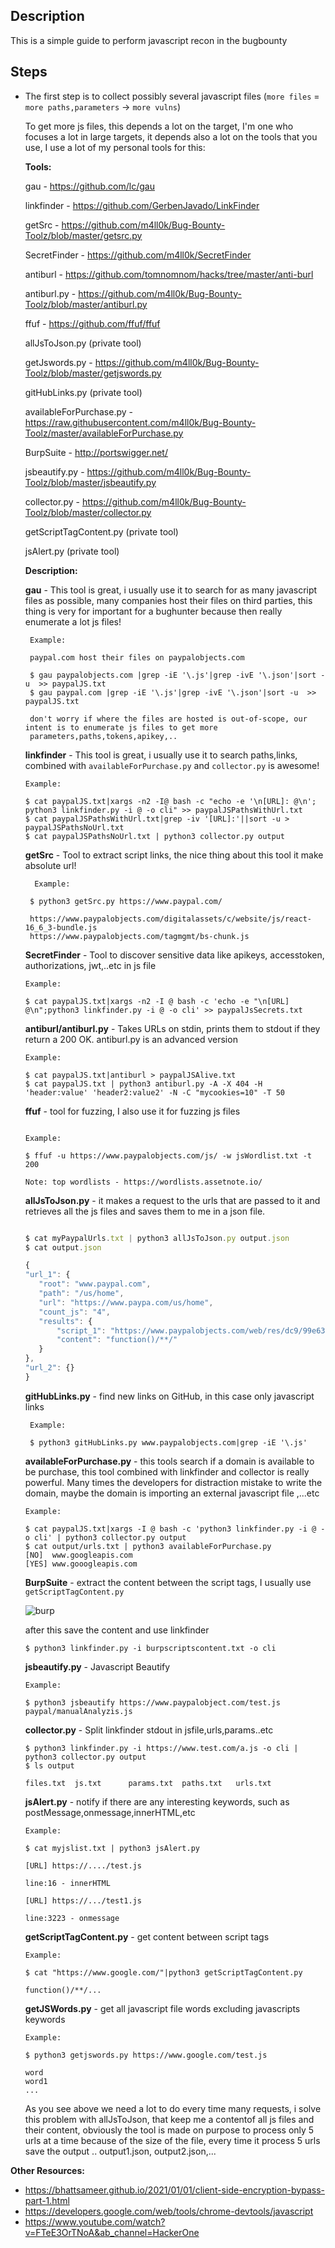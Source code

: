 Description
--
This is a simple guide to perform javascript recon in the bugbounty


Steps
--

 - The first step is to collect possibly several javascript files (`more files` = `more paths,parameters` -> `more vulns`)
 
    To get more js files, this depends a lot on the target, I'm one who focuses a lot in large targets, it depends also a       lot on the tools that you use, I use a lot of my personal tools for this:
    
    __Tools:__
    
    
    gau  -  https://github.com/lc/gau  
    
    linkfinder -  https://github.com/GerbenJavado/LinkFinder
    
    getSrc - https://github.com/m4ll0k/Bug-Bounty-Toolz/blob/master/getsrc.py 
    
    SecretFinder - https://github.com/m4ll0k/SecretFinder
    
    antiburl - https://github.com/tomnomnom/hacks/tree/master/anti-burl 
    
    antiburl.py - https://github.com/m4ll0k/Bug-Bounty-Toolz/blob/master/antiburl.py
    
    ffuf - https://github.com/ffuf/ffuf
    
    allJsToJson.py (private tool)
    
    getJswords.py - https://github.com/m4ll0k/Bug-Bounty-Toolz/blob/master/getjswords.py
    
    gitHubLinks.py (private tool)
    
    availableForPurchase.py - https://raw.githubusercontent.com/m4ll0k/Bug-Bounty-Toolz/master/availableForPurchase.py
    
    BurpSuite - http://portswigger.net/
    
    jsbeautify.py - https://github.com/m4ll0k/Bug-Bounty-Toolz/blob/master/jsbeautify.py
    
    collector.py - https://github.com/m4ll0k/Bug-Bounty-Toolz/blob/master/collector.py
    
    getScriptTagContent.py (private tool)
    
    jsAlert.py (private tool)
    
    
  
     __Description:__
     
     __gau__ - This tool is great, i usually use it to search for as many javascript files as possible, many companies host                their files on third parties, this thing is very for important for a bughunter because then really enumerate                a lot js files! 
               
        Example:
              
        paypal.com host their files on paypalobjects.com
        
        $ gau paypalobjects.com |grep -iE '\.js'|grep -ivE '\.json'|sort -u  >> paypalJS.txt
        $ gau paypal.com |grep -iE '\.js'|grep -ivE '\.json'|sort -u  >> paypalJS.txt
        
        don't worry if where the files are hosted is out-of-scope, our intent is to enumerate js files to get more           
        parameters,paths,tokens,apikey,..
       
     __linkfinder__ - This tool is great, i usually use it to search paths,links, combined with `availableForPurchase.py` and `collector.py` is awesome!
      ```
      Example:
      
      $ cat paypalJS.txt|xargs -n2 -I@ bash -c "echo -e '\n[URL]: @\n'; python3 linkfinder.py -i @ -o cli" >> paypalJSPathsWithUrl.txt 
      $ cat paypalJSPathsWithUrl.txt|grep -iv '[URL]:'||sort -u > paypalJSPathsNoUrl.txt
      $ cat paypalJSPathsNoUrl.txt | python3 collector.py output
      ```
     __getSrc__ - Tool to extract script links, the nice thing about this tool it make absolute url!
   
        
         Example:
   
        $ python3 getSrc.py https://www.paypal.com/
   
        https://www.paypalobjects.com/digitalassets/c/website/js/react-16_6_3-bundle.js
        https://www.paypalobjects.com/tagmgmt/bs-chunk.js
      
      __SecretFinder__ - Tool to discover sensitive data like apikeys, accesstoken, authorizations, jwt,..etc in js file
      
      ```
      Example:
      
      $ cat paypalJS.txt|xargs -n2 -I @ bash -c 'echo -e "\n[URL] @\n";python3 linkfinder.py -i @ -o cli' >> paypalJsSecrets.txt
      
      ```
      __antiburl/antiburl.py__ - Takes URLs on stdin, prints them to stdout if they return a 200 OK. antiburl.py is an  advanced version
      
      ```
      Example:
      
      $ cat paypalJS.txt|antiburl > paypalJSAlive.txt
      $ cat paypalJS.txt | python3 antiburl.py -A -X 404 -H 'header:value' 'header2:value2' -N -C "mycookies=10" -T 50 
      
      ```
      
      __ffuf__ - tool for fuzzing, I also use it for fuzzing js files
      
      ```
     
      Example:
      
      $ ffuf -u https://www.paypalobjects.com/js/ -w jsWordlist.txt -t 200 
      
      Note: top wordlists - https://wordlists.assetnote.io/
      ```
      
     __allJsToJson.py__ - it makes a request to the urls that are passed to it and retrieves all the js files and saves them to me in a json file.
     ```js
     
     $ cat myPaypalUrls.txt | python3 allJsToJson.py output.json
     $ cat output.json
     
     {
    "url_1": {
        "root": "www.paypal.com",
        "path": "/us/home",
        "url": "https://www.paypa.com/us/home",
        "count_js": "4",
        "results": {
            "script_1": "https://www.paypalobjects.com/web/res/dc9/99e63da7c23f04e84d0e82bce06b5/js/config.js",
            "content": "function()/**/"
        }
    },
    "url_2": {}
    }
     ```
     __gitHubLinks.py__ - find new links on GitHub, in this case only javascript links
   
     ```
      Example:
   
      $ python3 gitHubLinks.py www.paypalobjects.com|grep -iE '\.js'
      ```
     
     __availableForPurchase.py__ - this tools search if a domain is available to be purchase, this tool combined with linkfinder and collector is really powerful. Many times the developers for distraction mistake to write the domain, maybe the domain is importing an external javascript file ,...etc
     
     ```
     Example: 
     
     $ cat paypalJS.txt|xargs -I @ bash -c 'python3 linkfinder.py -i @ -o cli' | python3 collector.py output
     $ cat output/urls.txt | python3 availableForPurchase.py
     [NO]  www.googleapis.com 
     [YES] www.gooogleapis.com
     ```
    
    __BurpSuite__ - extract the content between the script tags, I usually use `getScriptTagContent.py`
    
    ![burp](https://i.imgur.com/8N3AOWF.png)
    
    after this save the content and use linkfinder 
    
    `$ python3 linkfinder.py -i burpscriptscontent.txt -o cli`
    
    
    __jsbeautify.py__ - Javascript Beautify 
    
    ```
    Example:
    
    $ python3 jsbeautify https://www.paypalobject.com/test.js paypal/manualAnalyzis.js
    
    ```
    
    __collector.py__ -  Split linkfinder stdout in jsfile,urls,params..etc
    
     ```
     $ python3 linkfinder.py -i https://www.test.com/a.js -o cli | python3 collector.py output
     $ ls output
     
     files.txt	js.txt		params.txt	paths.txt	urls.txt
     ```
     
    __jsAlert.py__ - notify if there are any interesting keywords, such as postMessage,onmessage,innerHTML,etc
    
    ```
    Example:
    
    $ cat myjslist.txt | python3 jsAlert.py
    
    [URL] https://..../test.js
    
    line:16 - innerHTML
    
    [URL] https://.../test1.js
    
    line:3223 - onmessage
    
    ```
     
    __getScriptTagContent.py__ - get content between script tags 
    
    ```
    Example:
    
    $ cat "https://www.google.com/"|python3 getScriptTagContent.py 
    
    function()/**/...
    ```
    
    __getJSWords.py__  - get all javascript file words excluding javascripts keywords
    
    ```
    Example:
    
    $ python3 getjswords.py https://www.google.com/test.js
    
    word
    word1
    ...
    ```
    
    As you see above we need a lot to do every time many requests, i solve this problem with allJsToJson, that keep me a contentof all js files and their content, obviously the tool is made on purpose to process only 5 urls at a time because of the size of the file, every time it process 5 urls save the output .. output1.json, output2.json,...
    

__Other Resources:__

- https://bhattsameer.github.io/2021/01/01/client-side-encryption-bypass-part-1.html
- https://developers.google.com/web/tools/chrome-devtools/javascript 
- https://www.youtube.com/watch?v=FTeE3OrTNoA&ab_channel=HackerOne

     
